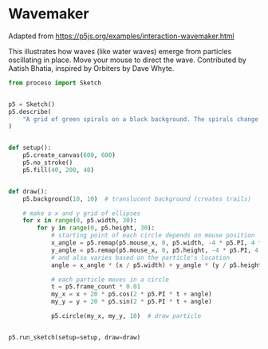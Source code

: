 # Wavemaker

Adapted from https://p5js.org/examples/interaction-wavemaker.html

This illustrates how waves (like water waves) emerge from particles
oscillating in place. Move your mouse to direct the wave. Contributed by
Aatish Bhatia, inspired by Orbiters by Dave Whyte. 

```python
from proceso import Sketch


p5 = Sketch()
p5.describe(
    "A grid of green spirals on a black background. The spirals change their motion based on the mouse position."
)


def setup():
    p5.create_canvas(600, 600)
    p5.no_stroke()
    p5.fill(40, 200, 40)


def draw():
    p5.background(10, 10)  # translucent background (creates trails)

    # make a x and y grid of ellipses
    for x in range(0, p5.width, 30):
        for y in range(0, p5.height, 30):
            # starting point of each circle depends on mouse position
            x_angle = p5.remap(p5.mouse_x, 0, p5.width, -4 * p5.PI, 4 * p5.PI, True)
            y_angle = p5.remap(p5.mouse_x, 0, p5.height, -4 * p5.PI, 4 * p5.PI, True)
            # and also varies based on the particle's location
            angle = x_angle * (x / p5.width) + y_angle * (y / p5.height)

            # each particle moves in a circle
            t = p5.frame_count * 0.01
            my_x = x + 20 * p5.cos(2 * p5.PI * t + angle)
            my_y = y + 20 * p5.sin(2 * p5.PI * t + angle)

            p5.circle(my_x, my_y, 10)  # draw particle


p5.run_sketch(setup=setup, draw=draw)
```
